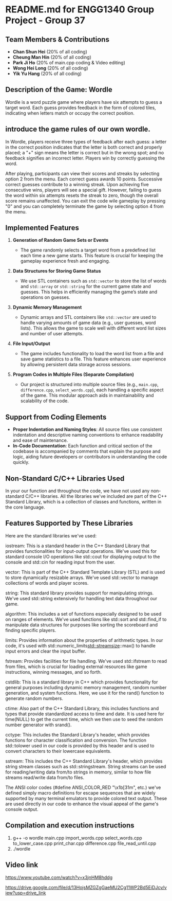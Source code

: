 # README.md for ENGG1340 Group Project - Group 37

## Team Members & Contributions
- **Chan Shun Hei** (20% of all coding)
- **Cheung Man Hin** (20% of all coding)
- **Park Ji Ho** (20% of main.cpp coding & Video editing)
- **Wong Hei Long** (20% of all coding)
- **Yik Yu Hang** (20% of all coding)

## Description of the Game: Wordle
Wordle is a word puzzle game where players have six attempts to guess a target word. Each guess provides feedback in the form of colored tiles, indicating when letters match or occupy the correct position.

## introduce the game rules of our own wordle.
In Wordle, players receive three types of feedback after each guess: a letter in the correct position indicates that the letter is both correct and properly placed; a "+" sign means the letter is correct but in the wrong spot; and no feedback signifies an incorrect letter. Players win by correctly guessing the word.

After playing, participants can view their scores and streaks by selecting option 2 from the menu. Each correct guess awards 10 points. Successive correct guesses contribute to a winning streak. Upon achieving five consecutive wins, players will see a special gift. However, failing to guess the word within six attempts resets the streak to zero, though the overall score remains unaffected. You can exit the code wile gameplay by pressing "0" and you can completely terminate the game by selecting option 4 from the menu.

## Implemented Features
1. **Generation of Random Game Sets or Events**
   - The game randomly selects a target word from a predefined list each time a new game starts. This feature is crucial for keeping the gameplay experience fresh and engaging.

2. **Data Structures for Storing Game Status**
   - We use STL containers such as `std::vector` to store the list of words and `std::array` or `std::string` for the current game state and guesses. This helps in efficiently managing the game’s state and operations on guesses.

3. **Dynamic Memory Management**
   - Dynamic arrays and STL containers like `std::vector` are used to handle varying amounts of game data (e.g., user guesses, word lists). This allows the game to scale well with different word list sizes and number of user attempts.

4. **File Input/Output**
   - The game includes functionality to load the word list from a file and save game statistics to a file. This feature enhances user experience by allowing persistent data storage across sessions.

5. **Program Codes in Multiple Files (Separate Compilation)**
   - Our project is structured into multiple source files (e.g., `main.cpp`, `difference.cpp`, `select_words.cpp`), each handling a specific aspect of the game. This modular approach aids in maintainability and scalability of the code.

## Support from Coding Elements
- **Proper Indentation and Naming Styles**: All source files use consistent indentation and descriptive naming conventions to enhance readability and ease of maintenance.
- **In-Code Documentation**: Each function and critical section of the codebase is accompanied by comments that explain the purpose and logic, aiding future developers or contributors in understanding the code quickly.

## Non-Standard C/C++ Libraries Used
In your our function and throughout the code, we have not used any non-standard C/C++ libraries. All the libraries we've included are part of the C++ Standard Library, which is a collection of classes and functions, written in the core language. 

## Features Supported by These Libraries
Here are the standard libraries we've used:

iostream: This is a standard header in the C++ Standard Library that provides functionalities for input-output operations. We've used this for standard console I/O operations like std::cout for displaying output to the console and std::cin for reading input from the user.

vector: This is part of the C++ Standard Template Library (STL) and is used to store dynamically resizable arrays. We've used std::vector to manage collections of words and player scores.

string: This standard library provides support for manipulating strings. We've used std::string extensively for handling text data throughout our game.

algorithm: This includes a set of functions especially designed to be used on ranges of elements. We've used functions like std::sort and std::find_if to manipulate data structures for purposes like sorting the scoreboard and finding specific players.

limits: Provides information about the properties of arithmetic types. In our code, it's used with std::numeric_limits<std::streamsize>::max() to handle input errors and clear the input buffer.

fstream: Provides facilities for file handling. We've used std::ifstream to read from files, which is crucial for loading external resources like game instructions, winning messages, and so forth.

cstdlib: This is a standard library in C++ which provides functionality for general purposes including dynamic memory management, random number generation, and system functions. Here, we use it for the rand() function to generate random numbers.

ctime: Also part of the C++ Standard Library, this includes functions and types that provide standardized access to time and date. It is used here for time(NULL) to get the current time, which we then use to seed the random number generator with srand().

cctype: This includes the Standard Library's <cctype> header, which provides functions for character classification and conversion. The function std::tolower used in our code is provided by this header and is used to convert characters to their lowercase equivalents.

sstream: This includes the C++ Standard Library's <sstream> header, which provides string stream classes such as std::stringstream. String streams can be used for reading/writing data from/to strings in memory, similar to how file streams read/write data from/to files.

The ANSI color codes (#define ANSI_COLOR_RED "\x1b[31m", etc.) we've defined simply macro definitions for escape sequences that are widely supported by many terminal emulators to provide colored text output. These are used directly in our code to enhance the visual appeal of the game's console output.

## Compilation and execution instructions
1. g++ -o wordle main.cpp import_words.cpp select_words.cpp to_lower_case.cpp print_char.cpp difference.cpp file_read_until.cpp
2. ./wordle

## Video link
https://www.youtube.com/watch?v=x3jnHM8hddg

https://drive.google.com/file/d/13HojsMZGZgGaeMU2Cg11WP2Bd5EiDJcv/view?usp=drive_link
